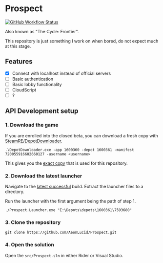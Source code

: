 # Prospect

[![GitHub Workflow Status](https://img.shields.io/github/actions/workflow/status/AeonLucid/Prospect/build.yml?style=for-the-badge)](https://github.com/AeonLucid/Prospect/actions)

Also known as "The Cycle: Frontier".

This repository is just something I work on when bored, do not expect much at this stage.

## Features

- [x] Connect with localhost instead of official servers
- [ ] Basic authentication
- [ ] Basic lobby functionality
- [ ] CloudScript
- [ ] ?

## API Development setup

### 1. Download the game

If you are enrolled into the closed beta, you can download a fresh copy with [SteamRE/DepotDownloader](https://github.com/SteamRE/DepotDownloader).

```
.\DepotDownloader.exe -app 1600360 -depot 1600361 -manifest 720055916602660127 -username <username>
```

This gives you the [exact copy](https://steamdb.info/depot/1600361/history/?changeid=M:720055916602660127) that is used for this repository.

### 2. Download the latest launcher

Navigate to the [latest successful](https://github.com/AeonLucid/Prospect/actions) build. Extract the launcher files to a directory.

Run the launcher with the first argument being the path of step 1.
```
./Prospect.Launcher.exe "E:\Depots\depots\1600361\7593680"
```

### 3. Clone the repository

```
git clone https://github.com/AeonLucid/Prospect.git
```

### 4. Open the solution

Open the `src/Prospect.sln` in either Rider or Visual Studio.
